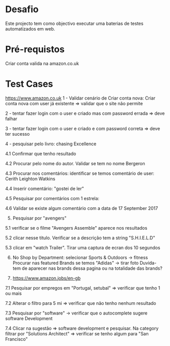 # Desafio 
Este projecto tem como objectivo executar uma baterias de testes automatizados em web.

# Pré-requistos
Criar conta valida na amazon.co.uk

# Test Cases
https://www.amazon.co.uk
1 - Validar cenário de Criar conta nova: Criar conta nova com user já existente => validar que o site não permite 

2 - tentar fazer login com o user e criado mas com password errada => deve falhar

3 - tentar fazer login com o user e criado e com password correta => deve ter sucesso

4 - pesquisar pelo livro: chasing Excellence

4.1 Confirmar que tenho resultado

4.2 Procurar pelo nome do autor. Validar se tem no nome Bergeron

4.3 Procurar nos comentários: identificar se temos comentário de user: Cerith Leighton Watkins

4.4 Inserir comentário: "gostei de ler"

4.5 Pesquisar por comentários com 1 estrela: 

4.6 Validar se existe algum comentário com a data de 17 September 2017


5. Pesquisar por "avengers"

5.1 verificar se o filme "Avengers Assemble" aparece nos resultados

5.2 clicar nesse titulo. Verificar se a descrição tem a string "S.H.I.E.L.D"

5.3 clicar em "watch Trailer". Tirar uma captura de ecran dos 10 segundos


6. No Shop by Department: selecionar Sports & Outdoors -> fitness
Procurar nas featured Brands se temos "Adidas" -> tirar foto Duvida- tem de aparecer nas brands dessa pagina ou na totalidade das brands?

7. https://www.amazon.jobs/en-gb

7.1 Pesquisar por empregos em "Portugal, setubal" => verificar que tenho 1 ou mais

7.2 Alterar o filtro para 5 mi => verificar que não tenho nenhum resultado

7.3 Pesquisar por "software" -> verificar que o autocomplete sugere software Development

7.4 Clicar na sugestão => software development e pesquisar. Na category filtrar por "Solutions Architect" => verificar se tenho algum para "San Francisco"
